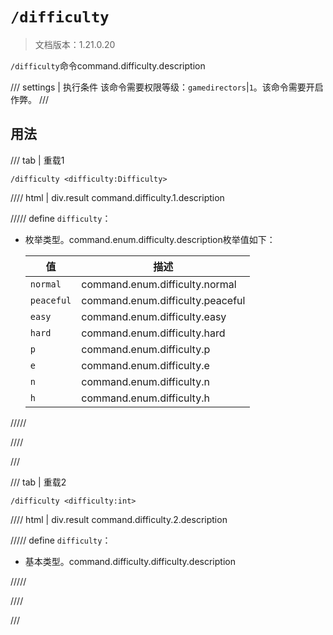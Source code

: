 # `/difficulty`

> 文档版本：1.21.0.20

`/difficulty`命令command.difficulty.description

/// settings | 执行条件
该命令需要权限等级：`gamedirectors`|`1`。该命令需要开启作弊。
///

## 用法

/// tab | 重载1
```mcfunction
/difficulty <difficulty:Difficulty>
```

//// html | div.result
command.difficulty.1.description

///// define
`difficulty`：<!-- md:samp Difficulty -->

- 枚举类型。command.enum.difficulty.description枚举值如下：

  |值|描述|
  |---|---|
  |`normal`|command.enum.difficulty.normal|
  |`peaceful`|command.enum.difficulty.peaceful|
  |`easy`|command.enum.difficulty.easy|
  |`hard`|command.enum.difficulty.hard|
  |`p`|command.enum.difficulty.p|
  |`e`|command.enum.difficulty.e|
  |`n`|command.enum.difficulty.n|
  |`h`|command.enum.difficulty.h|



/////

////

///

/// tab | 重载2
```mcfunction
/difficulty <difficulty:int>
```

//// html | div.result
command.difficulty.2.description

///// define
`difficulty`：<!-- md:samp int -->

- 基本类型。command.difficulty.difficulty.description


/////

////

///

